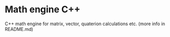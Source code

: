 # Math engine C++
C++ math engine for matrix, vector, quaterion calculations etc. (more info in README.md)
